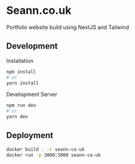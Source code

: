 # Seann.co.uk

Portfolio website build using NextJS and Tailwind

## Development

Installation

```bash
npm install
# or
yarn install
```

Development Server

```bash
npm run dev
# or
yarn dev
```

## Deployment

```bash
docker build . -t seann-co-uk
docker run -p 3000:3000 seann-co-uk
```
